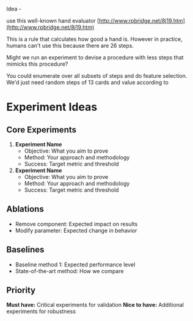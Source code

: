 Idea -&#x20;

use this well-known hand evaluator [http://www.rpbridge.net/8j19.htm](http://www.rpbridge.net/8j19.htm)

This is a rule that calculates how good a hand is. However in practice, humans can't use this because there are 26 steps.&#x20;

Might we run an experiment to devise a procedure with less steps that mimicks this procedure?&#x20;

You could enumerate over all subsets of steps and do feature selection. We'd just need random steps of 13 cards and value according to

# Experiment Ideas

## Core Experiments

1. **Experiment Name**
   * Objective: What you aim to prove
   * Method: Your approach and methodology
   * Success: Target metric and threshold
2. **Experiment Name**
   * Objective: What you aim to prove
   * Method: Your approach and methodology
   * Success: Target metric and threshold

## Ablations

* Remove component: Expected impact on results
* Modify parameter: Expected change in behavior

## Baselines

* Baseline method 1: Expected performance level
* State-of-the-art method: How we compare

## Priority

**Must have:** Critical experiments for validation
**Nice to have:** Additional experiments for robustness